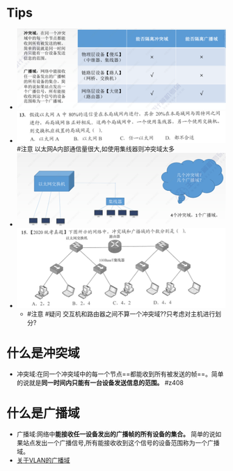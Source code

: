 # Tips
- ![](attachments/Pasted%20image%2020221009174126.png)
- ![](attachments/Pasted%20image%2020221009175927.png) #注意 以太网A内部通信量很大,如使用集线器则冲突域太多
- ![](attachments/Pasted%20image%2020221009174246.png)
- ![](attachments/Pasted%20image%2020221010223056.png)
	- #注意 #疑问 交互机和路由器之间不算一个冲突域??只考虑对主机进行划分?
# 什么是冲突域
- 冲突域:在同一个冲突域中的每一个节点==都能收到所有被发送的帧==。简单的说就是**同一时间内只能有一台设备发送信息的范围。** #z408 
# 什么是广播域
- 广播域:网络中**能接收任一设备发出的广播帧的所有设备的集合。** 简单的说如果站点发出一个广播信号,所有能接收收到这个信号的设备范围称为一个广播域。
- [关于VLAN的广播域](关于VLAN的广播域.md)